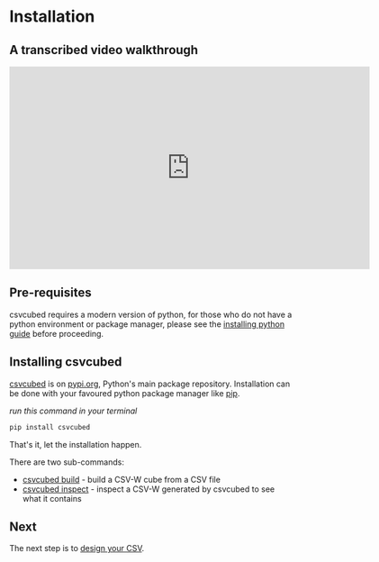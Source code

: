 # Installation

## A transcribed video walkthrough

<iframe src="https://share.descript.com/embed/3P2Rgfr1GJ1" width="640" height="360" frameborder="0" allowfullscreen></iframe>

## Pre-requisites

csvcubed requires a modern version of python, for those who do not have a python environment or package manager, please see the [installing python guide](../guides/installing-python.md) before proceeding.

## Installing csvcubed

[csvcubed](https://pypi.org/project/csvcubed/) is on [pypi.org](https://pypi.org), Python's main package repository. Installation can be done with your favoured python package manager like [pip](https://pip.pypa.io/en/stable/).

*run this command in your terminal*
```bash
pip install csvcubed
```

That's it, let the installation happen.

There are two sub-commands:

* [csvcubed build](../guides/command-line/build-command.md) - build a CSV-W cube from a CSV file
* [csvcubed inspect](../guides/command-line/inspect-command.md) - inspect a CSV-W generated by csvcubed to see what it contains

## Next

The next step is to [design your CSV](./designing-csv.md).
